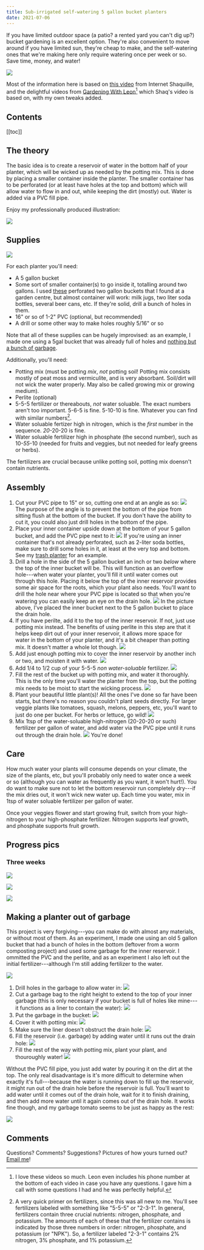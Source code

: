 ```yaml
---
title: Sub-irrigated self-watering 5 gallon bucket planters
date: 2021-07-06
---
```

If you have limited outdoor space (a patio? a rented yard you can't dig up?) bucket gardening is an excellent option. They're also convenient to move around if you have limited sun, they're cheap to make, and the self-watering ones that we're making here only require watering once per week or so. Save time, money, and water!

![](collage.jpeg)

Most of the information here is based on [this video](https://www.youtube.com/watch?v=mRhLZM-cJZ0) from Internet Shaquille, and the delightful videos from [Gardening With Leon](https://www.youtube.com/channel/UCSDYs9sd2_BlLuWSiEr7TJQ)[^1] which Shaq's video is based on, with my own tweaks added.

## Contents
[[toc]]

## The theory

The basic idea is to create a reservoir of water in the bottom half of your planter, which will be wicked up as needed by the potting mix. This is done by placing a smaller container inside the planter. The smaller container has to be perforated (or at least have holes at the top and bottom) which will allow water to flow in and out, while keeping the dirt (mostly) out. Water is added via a PVC fill pipe.

Enjoy my professionally produced illustration:

![](diagram.png)

## Supplies

![](supplies.jpeg)

For each planter you'll need:
- A 5 gallon bucket
- Some sort of smaller container(s) to go inside it, totalling around two gallons. I used [these](IMG_8142.jpeg) perforated two gallon buckets that I found at a garden centre, but almost container will work: milk jugs, two liter soda bottles, several beer cans, etc. If they're solid, drill a bunch of holes in them.
- 16" or so of 1-2" PVC (optional, but recommended)
- A drill or some other way to make holes roughly 5/16" or so

Note that all of these supplies can be hugely improvised: as an example, I made one using a 5gal bucket that was already full of holes and [nothing but a bunch of garbage](#making-a-planter-out-of-garbage).

Additionally, you'll need:
- Potting mix (must be potting *mix*, *not* potting soil! Potting mix consists mostly of peat moss and vermiculite, and is very absorbant. Soil/dirt will not wick the water properly. May also be called growing mix or growing medium).
- Perlite (optional)
- 5-5-5 fertilizer or thereabouts, *not* water soluable. The exact numbers aren't too important. 5-6-5 is fine. 5-10-10 is fine. Whatever you can find with similar numbers[^2].
- Water soluable fertizer high in nitrogen, which is the *first* number in the sequence. *20*-20-20 is fine.
- Water soluable fertilizer high in phosphate (the second number), such as 10-*55*-10 (needed for fruits and veggies, but not needed for leafy greens or herbs).

The fertilizers are crucial because unlike potting soil, potting mix doensn't contain nutrients.

## Assembly

1. Cut your PVC pipe to 15" or so, cutting one end at an angle as so:
  ![](pvc.jpeg)
  The purpose of the angle is to prevent the bottom of the pipe from sitting flush at the bottom of the bucket. If you don't have the ability to cut it, you could also just drill holes in the bottom of the pipe.
2. Place your inner container upside down at the bottom of your 5 gallon bucket, and add the PVC pipe next to it:
  ![](innerbucket.jpeg)
  If you're using an inner container that's not already perforated, such as 2-liter soda bottles, make sure to drill some holes in it, at least at the very top and bottom. See my [trash planter](#making-a-planter-out-of-garbage) for an example.
3. Drill a hole in the side of the 5 gallon bucket an inch or two *below* where the top of the inner bucket will be. This will function as an overflow hole---when water your planter, you'll fill it until water comes out through this hole. Placing it below the top of the inner reservoir provides some air space for the roots, which your plant also needs. You'll want to drill the hole near where your PVC pipe is located so that when you're watering you can easily keep an eye on the drain hole.
  ![](overflow-hole.jpeg)
  In the picture above, I've placed the inner bucket next to the 5 gallon bucket to place the drain hole.
4. If you have perilte, add it to the top of the inner reservoir. If not, just use potting mix instead. The benefits of using perlite in this step are that it helps keep dirt out of your inner reservoir, it allows more space for water in the bottom of your planter, and it's a bit cheaper than potting mix. It doesn't matter a whole lot though.
  ![](perlite.jpeg)
5. Add just enough potting mix to cover the inner reservoir by another inch or two, and moisten it with water.
  ![](moisten.jpeg)
6. Add 1/4 to 1/2 cup of your 5-5-5 *non water-soluable* fertilizer.
  ![](fertilizer.jpeg)
7. Fill the rest of the bucket up with potting mix, and water it thoroughly. This is the only time you'll water the planter from the top, but the potting mix needs to be moist to start the wicking process.
  ![](fill.jpeg)
8. Plant your beautiful little plant(s)! All the ones I've done so far have been starts, but there's no reason you couldn't plant seeds directly. For larger veggie plants like tomatoes, squash, melons, peppers, etc, you'll want to just do one per bucket. For herbs or lettuce, go wild!
  ![](plant.jpeg)
9. Mix 1tsp of the water-soluable high-nitrogen (20-20-20 or such) fertilizer per gallon of water, and add water via the PVC pipe until it runs out through the drain hole. 
  ![](overflow.jpeg)
  You're done!

## Care

How much water your plants will consume depends on your climate, the size of the plants, etc, but you'll probably only need to water once a week or so (although you can water as frequently as you want, it won't hurt!). You do want to make sure not to let the bottom reservoir run completely dry---if the mix dries out, it won't wick new water up. Each time you water, mix in 1tsp of water soluable fertilizer per gallon of water.

Once your veggies flower and start growing fruit, switch from your high-nitrogen to your high-phosphate fertilizer. Nitrogen supports leaf growth, and phosphate supports fruit growth.

## Progress pics
### Three weeks
![](IMG_8414.jpeg)

![](IMG_8415.jpeg)

![](IMG_8417.jpeg)


## Making a planter out of garbage

This project is very forgiving---you can make do with almost any materials, or without most of them. As an experiment, I made one using an old 5 gallon bucket that had a bunch of holes in the bottom (leftover from a worm composting project) and used some garbage for the inner reservoir. I ommitted the PVC and the perlite, and as an experiment I also left out the initial fertilizer---although I'm still adding fertilizer to the water.

![](garbage.jpeg)

1. Drill holes in the garbage to allow water in:
![](garbage1.jpeg)
2. Cut a garbage bag to the right height to extend to the top of your inner garbage (this is only necessary if your bucket is full of holes like mine---it functions as a liner to contain the water):
![](garbage2.jpeg)
3. Put the garbage in the bucket:
![](garbage3.jpeg)
4. Cover it with potting mix:
![](garbage4.jpeg)
5. Make sure the liner doesn't obstruct the drain hole:
![](garbage5.jpeg)
6. Fill the reservoir (i.e. garbage) by adding water until it runs out the drain hole:
![](garbage6.jpeg)
7. Fill the rest of the way with potting mix, plant your plant, and thouroughly water!
![](garbage9.jpeg)

Without the PVC fill pipe, you just add water by pouring it on the dirt at the top. The only real disadvantage is it's more difficult to determine when exactly it's full---because the water is running down to fill up the reservoir, it might run out of the drain hole before the reservoir is full. You'll want to add water until it comes out of the drain hole, wait for it to finish draining, and then add more water until it again comes out of the drain hole. It works fine though, and my garbage tomato seems to be just as happy as the rest:

![](garbage10.jpeg)


## Comments

Questions? Comments? Suggestions? Pictures of how yours turned out? [Email me](mailto:jg@justus.ws)!


[^1]: I love these videos so much. Leon even includes his phone number at the bottom of each video in case you have any questions. I gave him a call with some questions I had and he was perfectly helpful.

[^2]: A very quick primer on fertilizers, since this was all new to me. You'll see fertilizers labeled with something like "5-5-5" or "2-3-1". In general, fertilizers contain three crucial nutrients: nitrogen, phosphate, and potassium. The amounts of each of these that the fertilizer contains is indicated by those three numbers in order: nitrogen, phosphate, and potassium (or "NPK"). So, a fertilizer labeled "2-3-1" contains 2% nitrogen, 3% phosphate, and 1% potassium.
